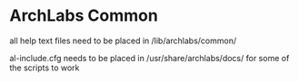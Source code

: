 # ArchLabs Common
  all help text files need to be placed in /lib/archlabs/common/


  al-include.cfg needs to be placed in /usr/share/archlabs/docs/ for some of the scripts to work
